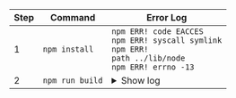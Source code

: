 | Step | Command       | Error Log |
|------|---------------|-----------|
| 1    | `npm install` | <code>npm ERR! code EACCES<br>npm ERR! syscall symlink<br>npm ERR! path ../lib/node<br>npm ERR! errno -13</code> |
| 2    | `npm run build` | <details><summary>Show log</summary><code>ERROR in ./src/index.js<br>Module not found: Can't resolve 'react-dom' in '/workspace/app/src'<br><br>webpack 5.96.0 compiled with 1 error in 6043 ms</code></details> |

